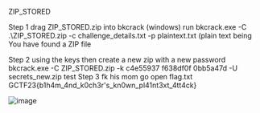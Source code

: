 ZIP_STORED

Step 1 drag ZIP_STORED.zip into bkcrack (windows)
run bkcrack.exe -C .\ZIP_STORED.zip -c challenge_details.txt -p plaintext.txt (plain text being 
You have found a ZIP file

Step 2 using the keys then create a new zip with a new password
bkcrack.exe -C ZIP_STORED.zip -k c4e55937 f638df0f 0bb5a47d -U secrets_new.zip test
Step 3 fk his mom go open flag.txt
GCTF23{b1h4m_4nd_k0ch3r's_kn0wn_pl41nt3xt_4tt4ck}

![image](https://github.com/SoraAurora/Writeups_GCTF2023/assets/91508322/67622bc9-6d13-450b-b0ad-b91778f0c8fe)
